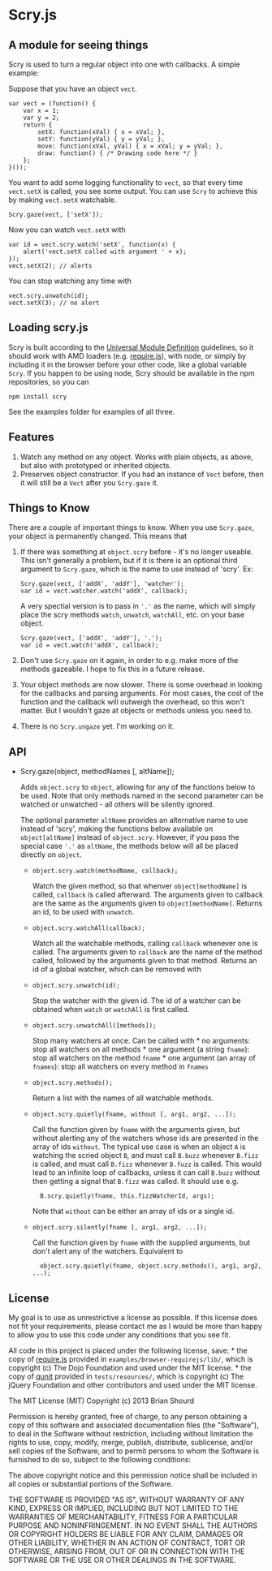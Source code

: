 # Scry.js
## A module for seeing things

Scry is used to turn a regular object into one with callbacks. A simple
example:

Suppose that you have an object `vect`.

~~~
var vect = (function() {
    var x = 1;
    var y = 2;
    return {
        setX: function(xVal) { x = xVal; },
        setY: function(yVal) { y = yVal; },
        move: function(xVal, yVal) { x = xVal; y = yVal; },
        draw: function() { /* Drawing code here */ }
    };
}());
~~~

You want to add some logging functionality to `vect`, so that every time
`vect.setX` is called, you see some output. You can use `Scry` to
achieve this by making `vect.setX` watchable.

~~~
Scry.gaze(vect, ['setX']);
~~~

Now you can watch `vect.setX` with

~~~
var id = vect.scry.watch('setX', function(x) {
    alert('vect.setX called with argument ' + x);
});
vect.setX(2); // alerts
~~~

You can stop watching any time with 

~~~
vect.scry.unwatch(id);
vect.setX(3); // no alert
~~~

## Loading scry.js

Scry is built according to the [Universal Module
Definition](https://github.com/umdjs/umd) guidelines, so it should work
with AMD loaders (e.g. [require.js](http://requirejs.org)), with node,
or simply by including it in the browser before your other code, like a
global variable `Scry`. If you happen to be using node, Scry should be
available in the npm repositories, so you can

~~~
npm install scry
~~~

See the examples folder for examples of all three.

## Features

1. Watch any method on any object. Works with plain objects, as above,
   but also with prototyped or inherited objects.
2. Preserves object constructor. If you had an instance of `Vect`
   before, then it will still be a `Vect` after you `Scry.gaze` it.

## Things to Know

There are a couple of important things to know. When you use
`Scry.gaze`, your object is permanently changed. This means that

1. If there was something at `object.scry` before - it's no longer
  useable. This isn't generally a problem, but if it is there is an
optional third argument to `Scry.gaze`, which is the name to use instead
of 'scry'. Ex:

    ~~~
    Scry.gaze(vect, ['addX', 'addY'], 'watcher');
    var id = vect.watcher.watch('addX', callback);
    ~~~

    A very spectial version is to pass in `'.'` as the name, which
will simply place the scry methods `watch`, `unwatch`, `watchAll`, etc.
on your base object.

    ~~~
    Scry.gaze(vect, ['addX', 'addY'], '.');
    var id = vect.watch('addX', callback);
    ~~~

2. Don't use `Scry.gaze` on it again, in order to e.g. make more of
  the methods gazeable. I hope to fix this in a future release.
3. Your object methods are now slower. There is some overhead in
  looking for the callbacks and parsing arguments. For most cases,
the cost of the function and the callback will outweigh the overhead, so
this won't matter. But I wouldn't gaze at objects or methods unless you
need to.
4. There is no `Scry.ungaze` yet. I'm working on it.

## API

* Scry.gaze(object, methodNames [, altName]);

    Adds `object.scry` to `object`, allowing for any of the functions
below to be used. Note that only methods named in the second parameter
can be watched or unwatched - all others will be silently ignored.

    The optional parameter `altName` provides an alternative name to use
instead of 'scry', making the functions below available on
`object[altName]` instead of `object.scry`. However, if you pass the
special case `'.'` as `altName`, the methods below will all be placed
directly on `object`.

    * `object.scry.watch(methodName, callback);`

        Watch the given method, so that whenver `object[methodName]` is
called, `callback` is called afterward. The arguments given to callback
are the same as the arguments given to `object[methodName]`. Returns an
id, to be used with `unwatch`.

    * `object.scry.watchAll(callback);`

        Watch all the watchable methods, calling `callback` whenever one
is called. The arguments given to `callback` are the name of the method
called, followed by the arguments given to that method. Returns an id of
a global watcher, which can be removed with 

    * `object.scry.unwatch(id);`

        Stop the watcher with the given id. The id of a watcher can be
obtained when `watch` or `watchAll` is first called.

    * `object.scry.unwatchAll([methods]);`

        Stop many watchers at once. Can be called with 
            * no arguments: stop all watchers on all methods
            * one argument (a string `fname`): stop all watchers on the method
              `fname`
            * one argument (an array of `fnames`): stop all watchers on
              every method in `fnames`

    * `object.scry.methods();`

        Return a list with the names of all watchable methods.

    * `object.scry.quietly(fname, without [, arg1, arg2, ...]);`

        Call the function given by `fname` with the arguments given, but
without alerting any of the watchers whose ids are presented in the
array of ids `without`. The typical use case is when an object `A` is
watching the scried object `B`, and must call `B.buzz` whenever `B.fizz`
is called, and must call `B.fizz` whenever `B.fuzz` is called. This
would lead to an infinite loop of callbacks, unless it can call `B.buzz`
without then getting a signal that `B.fizz` was called. It should use
e.g.

            B.scry.quietly(fname, this.fizzWatcherId, args);

        Note that `without` can be either an array of ids or a single
id.

    * `object.scry.silently(fname [, arg1, arg2, ...]);`

        Call the function given by `fname` with the supplied arguments,
but don't alert any of the watchers. Equivalent to 
        
            object.scry.quietly(fname, object.scry.methods(), arg1, arg2, ...);

## License

My goal is to use as unrestrictive a license as possible. If this
license does not fit your requirements, please contact me as I would be
more than happy to allow you to use this code under any conditions that
you see fit.

All code in this project is placed under the following license, save:
    * the copy of [require.js](http://requirejs.org) provided in
      `examples/browser-requirejs/lib/`, which is copyright (c) The Dojo
Foundation and used under the MIT license.
    * the copy of [qunit](http://qunitjs.com) provided in
      `tests/resources/`, which is copyright (c) The jQuery Foundation
and other contributors and used under the MIT license.

The MIT License (MIT)
Copyright (c) 2013 Brian Shourd

Permission is hereby granted, free of charge, to any person obtaining a copy
of this software and associated documentation files (the "Software"), to deal
in the Software without restriction, including without limitation the rights
to use, copy, modify, merge, publish, distribute, sublicense, and/or sell
copies of the Software, and to permit persons to whom the Software is
furnished to do so, subject to the following conditions:

The above copyright notice and this permission notice shall be included in
all copies or substantial portions of the Software.

THE SOFTWARE IS PROVIDED "AS IS", WITHOUT WARRANTY OF ANY KIND, EXPRESS OR
IMPLIED, INCLUDING BUT NOT LIMITED TO THE WARRANTIES OF MERCHANTABILITY,
FITNESS FOR A PARTICULAR PURPOSE AND NONINFRINGEMENT. IN NO EVENT SHALL THE
AUTHORS OR COPYRIGHT HOLDERS BE LIABLE FOR ANY CLAIM, DAMAGES OR OTHER
LIABILITY, WHETHER IN AN ACTION OF CONTRACT, TORT OR OTHERWISE, ARISING FROM,
OUT OF OR IN CONNECTION WITH THE SOFTWARE OR THE USE OR OTHER DEALINGS IN
THE SOFTWARE.
